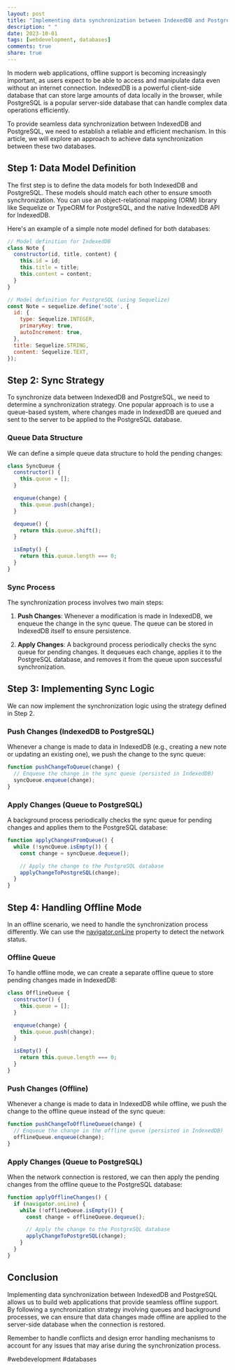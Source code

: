 ```yaml
---
layout: post
title: "Implementing data synchronization between IndexedDB and PostgreSQL"
description: " "
date: 2023-10-01
tags: [webdevelopment, databases]
comments: true
share: true
---
```


In modern web applications, offline support is becoming increasingly important, as users expect to be able to access and manipulate data even without an internet connection. IndexedDB is a powerful client-side database that can store large amounts of data locally in the browser, while PostgreSQL is a popular server-side database that can handle complex data operations efficiently.

To provide seamless data synchronization between IndexedDB and PostgreSQL, we need to establish a reliable and efficient mechanism. In this article, we will explore an approach to achieve data synchronization between these two databases.

## Step 1: Data Model Definition

The first step is to define the data models for both IndexedDB and PostgreSQL. These models should match each other to ensure smooth synchronization. You can use an object-relational mapping (ORM) library like Sequelize or TypeORM for PostgreSQL, and the native IndexedDB API for IndexedDB.

Here's an example of a simple note model defined for both databases:

```javascript
// Model definition for IndexedDB
class Note {
  constructor(id, title, content) {
    this.id = id;
    this.title = title;
    this.content = content;
  }
}

// Model definition for PostgreSQL (using Sequelize)
const Note = sequelize.define('note', {
  id: {
    type: Sequelize.INTEGER,
    primaryKey: true,
    autoIncrement: true,
  },
  title: Sequelize.STRING,
  content: Sequelize.TEXT,
});
```

## Step 2: Sync Strategy

To synchronize data between IndexedDB and PostgreSQL, we need to determine a synchronization strategy. One popular approach is to use a queue-based system, where changes made in IndexedDB are queued and sent to the server to be applied to the PostgreSQL database.

### Queue Data Structure

We can define a simple queue data structure to hold the pending changes:

```javascript
class SyncQueue {
  constructor() {
    this.queue = [];
  }

  enqueue(change) {
    this.queue.push(change);
  }

  dequeue() {
    return this.queue.shift();
  }

  isEmpty() {
    return this.queue.length === 0;
  }
}
```

### Sync Process

The synchronization process involves two main steps:

1. **Push Changes**: Whenever a modification is made in IndexedDB, we enqueue the change in the sync queue. The queue can be stored in IndexedDB itself to ensure persistence.

2. **Apply Changes**: A background process periodically checks the sync queue for pending changes. It dequeues each change, applies it to the PostgreSQL database, and removes it from the queue upon successful synchronization.

## Step 3: Implementing Sync Logic

We can now implement the synchronization logic using the strategy defined in Step 2.

### Push Changes (IndexedDB to PostgreSQL)

Whenever a change is made to data in IndexedDB (e.g., creating a new note or updating an existing one), we push the change to the sync queue:

```javascript
function pushChangeToQueue(change) {
  // Enqueue the change in the sync queue (persisted in IndexedDB)
  syncQueue.enqueue(change);
}
```

### Apply Changes (Queue to PostgreSQL)

A background process periodically checks the sync queue for pending changes and applies them to the PostgreSQL database:

```javascript
function applyChangesFromQueue() {
  while (!syncQueue.isEmpty()) {
    const change = syncQueue.dequeue();

    // Apply the change to the PostgreSQL database
    applyChangeToPostgreSQL(change);
  }
}
```

## Step 4: Handling Offline Mode

In an offline scenario, we need to handle the synchronization process differently. We can use the [navigator.onLine](https://developer.mozilla.org/en-US/docs/Web/API/NavigatorOnLine/onLine) property to detect the network status.

### Offline Queue

To handle offline mode, we can create a separate offline queue to store pending changes made in IndexedDB:

```javascript
class OfflineQueue {
  constructor() {
    this.queue = [];
  }

  enqueue(change) {
    this.queue.push(change);
  }

  isEmpty() {
    return this.queue.length === 0;
  }
}
```

### Push Changes (Offline)

Whenever a change is made to data in IndexedDB while offline, we push the change to the offline queue instead of the sync queue:

```javascript
function pushChangeToOfflineQueue(change) {
  // Enqueue the change in the offline queue (persisted in IndexedDB)
  offlineQueue.enqueue(change);
}
```

### Apply Changes (Queue to PostgreSQL)

When the network connection is restored, we can then apply the pending changes from the offline queue to the PostgreSQL database:

```javascript
function applyOfflineChanges() {
  if (navigator.onLine) {
    while (!offlineQueue.isEmpty()) {
      const change = offlineQueue.dequeue();

      // Apply the change to the PostgreSQL database
      applyChangeToPostgreSQL(change);
    }
  }
}
```

## Conclusion

Implementing data synchronization between IndexedDB and PostgreSQL allows us to build web applications that provide seamless offline support. By following a synchronization strategy involving queues and background processes, we can ensure that data changes made offline are applied to the server-side database when the connection is restored.

Remember to handle conflicts and design error handling mechanisms to account for any issues that may arise during the synchronization process.

#webdevelopment #databases